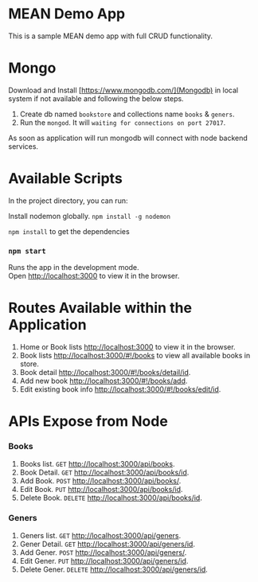 # MEAN Demo App
This is a sample MEAN demo app with full CRUD functionality.

# Mongo
Download and Install [https://www.mongodb.com/](Mongodb) in local system if not available and following the below steps.

1. Create db named `bookstore` and collections name `books` & `geners`.<br>
2. Run the `mongod`. It will `waiting for connections on port 27017`.

As soon as application will run mongodb will connect with node backend services.

# Available Scripts
In the project directory, you can run:

Install nodemon globally.
`npm install -g nodemon`

`npm install` to get the dependencies

### `npm start`
Runs the app in the development mode.<br>
Open [http://localhost:3000](http://localhost:3000) to view it in the browser.

# Routes Available within the Application

1. Home or Book lists [http://localhost:3000](http://localhost:3000) to view it in the browser.<br>
2. Book lists [http://localhost:3000/#!/books](http://localhost:3000/#!/books) to view all available books in store.<br>
4. Book detail [http://localhost:3000/#!/books/detail/id](http://localhost:3000/#!/books/detail/id).<br>
3. Add new book [http://localhost:3000/#!/books/add](http://localhost:3000/#!/books/add).<br>
4. Edit existing book info [http://localhost:3000/#!/books/edit/id](http://localhost:3000/#!/books/edit/id).


# APIs Expose from Node
### Books
1. Books list. `GET` [http://localhost:3000/api/books](http://localhost:3000/api/books).<br>
2. Book Detail. `GET` [http://localhost:3000/api/books/id](http://localhost:3000/api/books/:id).<br>
3. Add Book. `POST` [http://localhost:3000/api/books/](http://localhost:3000/api/books/).<br>
4. Edit Book. `PUT` [http://localhost:3000/api/books/id](http://localhost:3000/api/books/:id).<br>
5. Delete Book. `DELETE` [http://localhost:3000/api/books/id](http://localhost:3000/api/books/:id).<br>

### Geners
1. Geners list. `GET` [http://localhost:3000/api/geners](http://localhost:3000/api/geners).<br>
2. Gener Detail. `GET` [http://localhost:3000/api/geners/id](http://localhost:3000/api/geners/:id).<br>
3. Add Gener. `POST` [http://localhost:3000/api/geners/](http://localhost:3000/api/geners/).<br>
4. Edit Gener. `PUT` [http://localhost:3000/api/geners/id](http://localhost:3000/api/geners/:id).<br>
5. Delete Gener. `DELETE` [http://localhost:3000/api/geners/id](http://localhost:3000/api/geners/:id).




